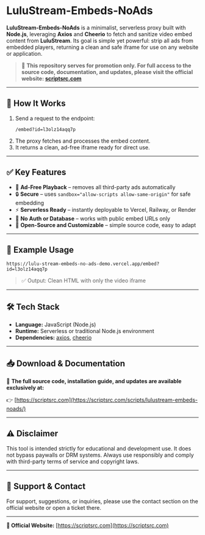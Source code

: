 # LuluStream-Embeds-NoAds

**LuluStream-Embeds-NoAds** is a minimalist, serverless proxy built with **Node.js**, leveraging **Axios** and **Cheerio** to fetch and sanitize video embed content from **LuluStream**. Its goal is simple yet powerful: strip all ads from embedded players, returning a clean and safe iframe for use on any website or application.

> 🚀 **This repository serves for promotion only. For full access to the source code, documentation, and updates, please visit the official website: [scriptsrc.com](https://scriptsrc.com/scripts/lulustream-embeds-noads/)**

---

## 🚀 How It Works

1. Send a request to the endpoint:  
   ```
   /embed?id=l3olz14aqq7p
   ```
2. The proxy fetches and processes the embed content.
3. It returns a clean, ad-free iframe ready for direct use.

---

## ✅ Key Features

- 🎯 **Ad-Free Playback** – removes all third-party ads automatically
- 🔒 **Secure** – uses `sandbox="allow-scripts allow-same-origin"` for safe embedding
- ⚡ **Serverless Ready** – instantly deployable to Vercel, Railway, or Render
- 🧩 **No Auth or Database** – works with public embed URLs only
- 🧱 **Open-Source and Customizable** – simple source code, easy to adapt

---

## 🧪 Example Usage

```
https://lulu-stream-embeds-no-ads-demo.vercel.app/embed?id=l3olz14aqq7p
```

> ✅ Output: Clean HTML with only the video iframe

---

## 🛠️ Tech Stack

- **Language:** JavaScript (Node.js)
- **Runtime:** Serverless or traditional Node.js environment
- **Dependencies:** [axios](https://www.npmjs.com/package/axios), [cheerio](https://www.npmjs.com/package/cheerio)

---

## 📥 Download & Documentation

📌 **The full source code, installation guide, and updates are available exclusively at:**

👉 [https://scriptsrc.com](https://scriptsrc.com/scripts/lulustream-embeds-noads/)

---

## ⚠️ Disclaimer

This tool is intended strictly for educational and development use. It does not bypass paywalls or DRM systems. Always use responsibly and comply with third-party terms of service and copyright laws.

---

## 📣 Support & Contact

For support, suggestions, or inquiries, please use the contact section on the official website or open a ticket there.

---

**🔗 Official Website:** [https://scriptsrc.com](https://scriptsrc.com)
